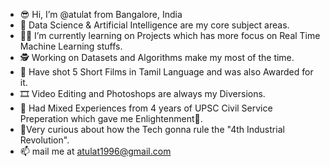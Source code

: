 - 😎 Hi, I’m @atulat from Bangalore, India
- 🦾 Data Science & Artificial Intelligence are my core subject areas.
- 🧑‍💻 I’m currently learning on Projects which has more focus on Real Time Machine Learning stuffs.
- 🕵️ Working on Datasets and Algorithms make my most of the time.  
- 🎥 Have shot 5 Short Films in Tamil Language and was also Awarded for it.
- 🎞 Video Editing and Photoshops are always my Diversions.
- 🌄 Had Mixed Experiences from 4 years of UPSC Civil Service Preperation which gave me Enlightenment🧘. 
- 📲Very curious about how the Tech gonna rule the "4th Industrial Revolution". 
- 📫 mail me at atulat1996@gmail.com

<!---
atulat/atulat is a ✨ special ✨ repository because its `README.md` (this file) appears on your GitHub profile.
You can click the Preview link to take a look at your changes.
--->
